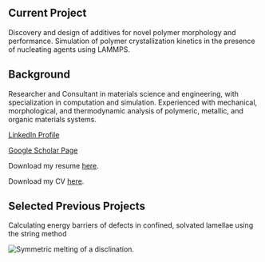 ## Current Project

Discovery and design of additives for novel polymer morphology and performance. Simulation of polymer crystallization kinetics in the presence of nucleating agents using LAMMPS. 

## Background

Researcher and Consultant in materials science and engineering, with specialization in computation and simulation. Experienced with mechanical, morphological, and thermodynamic analysis of polymeric, metallic, and organic materials systems.

[LinkedIn Profile](https://www.linkedin.com/in/corinne-carpenter/)

[Google Scholar Page](https://goo.gl/W875ni)

Download my resume [here]({{corinne-carpenter.github.io}}/Resume_CCarpenter.pdf).

Download my CV [here]({{corinne-carpenter.github.io}}/CV_CCarpenter.pdf).


## Selected Previous Projects

Calculating energy barriers of defects in confined, solvated lamellae using the string method

![Symmetric melting of a disclination.]({{corinne-carpenter.github.io}}/S_noSolvent.gif)
